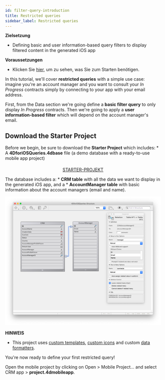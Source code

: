 ```yaml
---
id: filter-query-introduction
title: Restricted queries
sidebar_label: Restricted queries
---
```

<div class = "objectives"> 

**Zielsetzung**

* Defining basic and user information-based query filters to display filtered content in the generated iOS app</div> <div class = "prerequisites"> 

**Voraussetzungen**

* Klicken Sie [hier](prerequisites.html), um zu sehen, was Sie zum Starten benötigen.</div> 

In this tutorial, we'll cover **restricted queries** with a simple use case: imagine you're an account manager and you want to consult your *In Progress* contracts simply by connecting to your app with your email address.

First, from the Data section we're going define a **basic filter query** to only display *In Progress* contracts. Then we're going to apply a **user information-based filter** which will depend on the account manager's email.

## Download the Starter Project

Before we begin, be sure to download the **Starter Project** which includes: * A **4DforiOSQueries.4dbase** file (a demo database with a ready-to-use mobile app project)

<div style="text-align: center; margin-top: 20px">
  <p>
    

<a class="button"
href="../assets/restricted-queries/4DforiOSQueries.4dbase.zip">STARTER-PROJEKT</a>

  </p>
</div>

The database includes a: * **CRM table** with all the data we want to display in the generated iOS app, and a * **AccountManager table** with basic information about the account managers (email and name).

![CRM database](assets/restricted-queries/CRMDatabase.png)<div class = "tips"> 

**HINWEIS**

* This project uses [custom templates](https://4d.github.io/4d-for-ios/docs/en/creating-listform-templates.html), [custom icons](https://4d.github.io/4d-for-ios/docs/en/using-icons.html) and custom [data formatters](https://4d.github.io/4d-for-ios/docs/en/creating-data-formatter.html).</div> 

You're now ready to define your first restricted query!

Open the mobile project by clicking on Open > Mobile Project... and select CRM app > **project.4dmobileapp**.